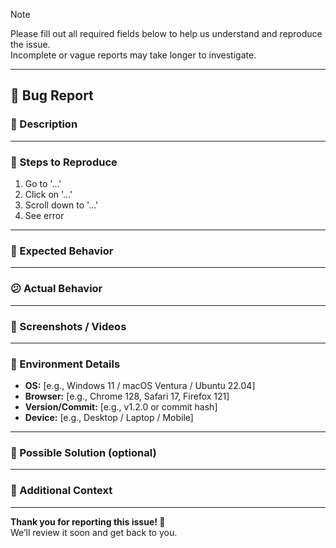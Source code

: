 > [!NOTE]
> Please fill out all required fields below to help us understand and reproduce the issue.  
> Incomplete or vague reports may take longer to investigate.

---

## 🐛 Bug Report

### 🧾 Description

<!-- A clear and concise description of what the bug is. -->

---

### 🔁 Steps to Reproduce

<!-- Provide step-by-step instructions to reproduce the issue. -->

1. Go to '...'
2. Click on '...'
3. Scroll down to '...'
4. See error

---

### 🤔 Expected Behavior

<!-- Describe what you expected to happen. -->

---

### 😕 Actual Behavior

<!-- Describe what actually happened. Include error messages or logs if applicable. -->

---

### 📸 Screenshots / Videos

<!-- If applicable, add screenshots or screen recordings to help explain your problem. -->

---

### 🧩 Environment Details

<!-- Please complete the following information. -->

- **OS:** [e.g., Windows 11 / macOS Ventura / Ubuntu 22.04]
- **Browser:** [e.g., Chrome 128, Safari 17, Firefox 121]
- **Version/Commit:** [e.g., v1.2.0 or commit hash]
- **Device:** [e.g., Desktop / Laptop / Mobile]

---

### 🧰 Possible Solution (optional)

<!-- Suggest a fix or reason for the bug, if known. -->

---

### 💭 Additional Context

<!-- Add any other context about the issue here. -->

---

**Thank you for reporting this issue! 🙌**  
We’ll review it soon and get back to you.
